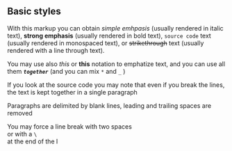 Basic styles
------------

With this markup you can obtain *simple emhpasis* (usually rendered in italic text), **strong emphasis** (usually rendered in bold text), `source code` text (usually rendered in monospaced text), or ~~strikethrough~~ text (usually rendered with a line through text).

You may use also _this_ or __this__ notation to emphatize text, and you can use all them _**`together`**_ (and you can mix `*` and `_` )

If you look at the source code you may note that
even 
if 
you 
break 
the 
lines,
the text is kept together
in a single paragraph

 Paragraphs are delimited by blank lines, leading and trailing spaces are removed 

You may force a line break with two spaces  
or with a `\`\
at the end of the l
